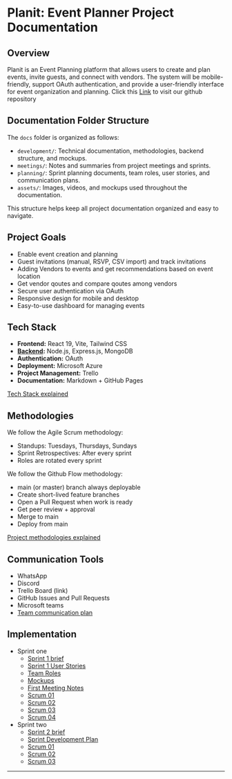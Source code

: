 # Planit: Event Planner Project Documentation

## Overview
Planit is an Event Planning platform that allows users to create and plan events, invite guests, and connect with vendors. The system will be mobile-friendly, support OAuth authentication, and provide a user-friendly interface for event organization and planning. Click this [Link](https://github.com/Codexa-v1/Codexa.git) to visit our github repository 

## Documentation Folder Structure

The `docs` folder is organized as follows:
- `development/`: Technical documentation, methodologies, backend structure, and mockups.
- `meetings/`: Notes and summaries from project meetings and sprints.
- `planning/`: Sprint planning documents, team roles, user stories, and communication plans.
- `assets/`: Images, videos, and mockups used throughout the documentation.

This structure helps keep all project documentation organized and easy to navigate.

## Project Goals
- Enable event creation and planning
- Guest invitations (manual, RSVP, CSV import) and track invitations
- Adding Vendors to events and get recommendations based on event location
- Get vendor qoutes and compare qoutes among vendors
- Secure user authentication via OAuth
- Responsive design for mobile and desktop
- Easy-to-use dashboard for managing events

## Tech Stack
- **Frontend:** React 19, Vite, Tailwind CSS
- **[Backend](./development/Backend.md):** Node.js, Express.js, MongoDB
- **Authentication:** OAuth
- **Deployment:** Microsoft Azure
- **Project Management:** Trello
- **Documentation:** Markdown + GitHub Pages

[Tech Stack explained](./development/TechStack.md)



## Methodologies
We follow the Agile Scrum methodology:
- Standups: Tuesdays, Thursdays, Sundays
- Sprint Retrospectives: After every sprint
- Roles are rotated every sprint

We follow the Github Flow methodology:
- main (or master) branch always deployable
- Create short-lived feature branches
- Open a Pull Request when work is ready
- Get peer review + approval
- Merge to main
- Deploy from main

[Project methodologies explained](./development/Methodologies.md)

## Communication Tools
- WhatsApp
- Discord
- Trello Board (link)
- GitHub Issues and Pull Requests
- Microsoft teams
- [Team communication plan](./planning/Sprint01/Communication.md)


## Implementation 
- Sprint one
    - [Sprint 1 brief](./planning/Sprint01/Sprint01Brief.md)
    - [Sprint 1 User Stories](./planning/Sprint01/UserStories.md)
    - [Team Roles](./planning/Sprint01/TeamRoles.md)
    - [Mockups](./development/Mockups.md)
    - [First Meeting Notes](./meetings/sprint01/2025-08-07-first-meeting.md)
    - [Scrum 01](./meetings/sprint01/Scrum.md)
    - [Scrum 02](./meetings/sprint01/Scrum02.md)
    - [Scrum 03](./meetings/sprint01/Scrum03.md)
    - [Scrum 04](./meetings/sprint01/Scrum04.md)
- Sprint two
    - [Sprint 2 brief](./planning/Sprint02/Sprint02Brief.md)
    - [Sprint Development Plan](./planning/Sprint02/DevelopmentPlan.md)
    - [Scrum 01](./meetings/sprint02/Scrum01.md)
    - [Scrum 02](./meetings/sprint02/Scrum02.md)
    - [Scrum 03](./meetings/sprint02/Scrum03.md)

---
